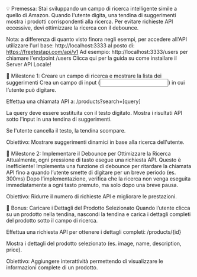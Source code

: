 💡 Premessa: Stai sviluppando un campo di ricerca intelligente simile a quello di Amazon. Quando l'utente digita, una tendina di suggerimenti mostra i prodotti corrispondenti alla ricerca. Per evitare richieste API eccessive, devi ottimizzare la ricerca con il debounce.

Nota: a differenza di quanto visto finora negli esempi, per accedere all'API utilizzare l'url base:
http://localhost:3333
al posto di:
https://freetestapi.com/api/v1
Ad esempio:
http://localhost:3333/users
per chiamare l'endpoint /users
Clicca qui per la guida su come installare il Server API Locale!

📌 Milestone 1: Creare un campo di ricerca e mostrare la lista dei suggerimenti
Crea un campo di input (<input type="text">) in cui l’utente può digitare.

Effettua una chiamata API a: 
/products?search=[query]

La query deve essere sostituita con il testo digitato.
Mostra i risultati API sotto l'input in una tendina di suggerimenti.

Se l'utente cancella il testo, la tendina scompare.


Obiettivo: Mostrare suggerimenti dinamici in base alla ricerca dell'utente.

📌 Milestone 2: Implementare il Debounce per Ottimizzare la Ricerca
Attualmente, ogni pressione di tasto esegue una richiesta API. Questo è inefficiente!
Implementa una funzione di debounce per ritardare la chiamata API fino a quando l’utente smette di digitare per un breve periodo (es. 300ms)
Dopo l’implementazione, verifica che la ricerca non venga eseguita immediatamente a ogni tasto premuto, ma solo dopo una breve pausa.

Obiettivo: Ridurre il numero di richieste API e migliorare le prestazioni.

🎯 Bonus: Caricare i Dettagli del Prodotto Selezionato
Quando l’utente clicca su un prodotto nella tendina, nascondi la tendina e carica i dettagli completi del prodotto sotto il campo di ricerca.

Effettua una richiesta API per ottenere i dettagli completi:
/products/{id}

Mostra i dettagli del prodotto selezionato (es. image, name, description, price).


Obiettivo: Aggiungere interattività permettendo di visualizzare le informazioni complete di un prodotto.

